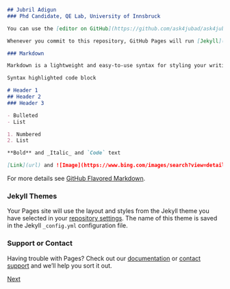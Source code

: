 
```markdown
## Jubril Adigun
### Phd Candidate, QE Lab, University of Innsbruck

You can use the [editor on GitHub](https://github.com/ask4jubad/ask4jubad.io/edit/main/docs/index.md) to maintain and preview the content for your website in Markdown files.

Whenever you commit to this repository, GitHub Pages will run [Jekyll](https://jekyllrb.com/) to rebuild the pages in your site, from the content in your Markdown files.

### Markdown

Markdown is a lightweight and easy-to-use syntax for styling your writing. It includes conventions for

Syntax highlighted code block

# Header 1
## Header 2
### Header 3

- Bulleted
- List

1. Numbered
2. List

**Bold** and _Italic_ and `Code` text

[Link](url) and ![Image](https://www.bing.com/images/search?view=detailV2&ccid=%2bszyNhmH&id=676BF3CE025B37757DAFE2DE52F4E81671A19B5C&thid=OIP.-szyNhmH5KntMLn2bHd3MgHaE7&mediaurl=https%3a%2f%2fmedia.voog.com%2f0000%2f0041%2f6055%2fphotos%2fwithpresident_large.jpg&cdnurl=https%3a%2f%2fth.bing.com%2fth%2fid%2fRfaccf2361987e4a9ed30b9f66c777732%3frik%3dXJuhcRbo9FLe4g%26pid%3dImgRaw&exph=852&expw=1280&q=jubril+adigun&simid=608035475054793364&ck=BED0560BC5351C4CFA393E76286AC432&selectedIndex=4&FORM=IRPRST)
```

For more details see [GitHub Flavored Markdown](https://guides.github.com/features/mastering-markdown/).

### Jekyll Themes

Your Pages site will use the layout and styles from the Jekyll theme you have selected in your [repository settings](https://github.com/ask4jubad/ask4jubad.io/settings/pages). The name of this theme is saved in the Jekyll `_config.yml` configuration file.

### Support or Contact

Having trouble with Pages? Check out our [documentation](https://docs.github.com/categories/github-pages-basics/) or [contact support](https://support.github.com/contact) and we’ll help you sort it out.

[Next](http://ask4jubad.github.io/askjubad/contact.md)
